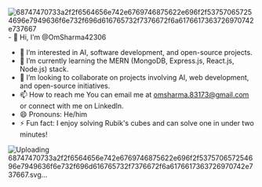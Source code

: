 ![68747470733a2f2f6564656e742e6769746875622e696f2f537570657254696e7949636f6e732f696d616765732f7376672f6a6176617363726970742e737667](https://github.com/OmSharma42306/OmSharma42306/assets/133844586/8163a013-80b0-4a17-bbbf-3f1e83c5ece2)- 👋 Hi, I’m @OmSharma42306
- 👀 I’m interested in AI, software development, and open-source projects.
- 🌱 I’m currently learning the MERN (MongoDB, Express.js, React.js, Node.js) stack.
- 💞️ I’m looking to collaborate on projects involving AI, web development, and open-source initiatives.
- 📫 How to reach me You can email me at omsharma.83173@gmail.com or connect with me on LinkedIn.
- 😄 Pronouns: He/him
- ⚡ Fun fact: I enjoy solving Rubik's cubes and can solve one in under two minutes!

<!---
OmSharma42306/OmSharma42306 is a ✨ special ✨ repository because its `README.md` (this file) appears on your GitHub profile.
You can click the Preview link to take a look at your changes.
--->


![Uploading 68747470733a2f2f6564656e742e6769746875622<svg xmlns="http://www.w3.org/2000/svg"
aria-label="JavaScript" role="img"
viewBox="0 0 12 12"><path
d="m0 0H512V512H0"
fill="#f7df1e"/><path d="m324 370q17 29 45 29 35 0 35-27c0-11-15-21-39-31q-67-22-66-75c0-36 27-64 70-64q48 0 68 39l-37 24q-12-22-31-21-22 1-23 21c0 14 9 20 39 33 43 17 67 36 67 77q-3 65-79 67-63 0-89-49zm-170 4c8 13 13 25 33 25q24 0 24-30V203h48v164q-1 71-72 72-53-1-72-44z"/></svg>e696f2f537570657254696e7949636f6e732f696d616765732f7376672f6a6176617363726970742e737667.svg…]()
